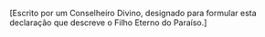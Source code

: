 ﻿[Escrito por um Conselheiro Divino, designado para formular esta declaração que descreve o Filho Eterno do Paraíso.]